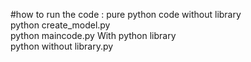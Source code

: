 #how to run the code : 
pure python code without library   
python create_model.py  
python maincode.py 
With python library     
python without library.py 
